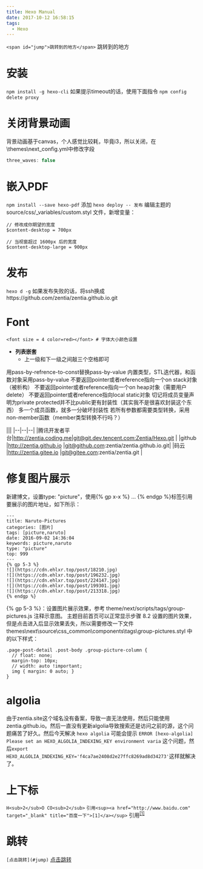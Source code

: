 ```yaml
---
title: Hexo Manual
date: 2017-10-12 16:58:15
tags:
  - Hexo
---
```

`<span id="jump">跳转到的地方</span>`
<span id="jump">跳转到的地方</span>
# 安装
`npm install -g hexo-cli`
如果提示timeout的话，使用下面指令
`npm config delete proxy`
# 关闭背景动画
背景动画基于canvas，个人感觉比较耗，毕竟i3，所以关闭，在\themes\next\_config.yml中修改字段
```javascript
three_waves: false
```
# 嵌入PDF
`npm install --save hexo-pdf`
添加
`hexo deploy -- 发布`
编辑主题的 source/css/_variables/custom.styl 文件，新增变量：
```
// 修改成你期望的宽度
$content-desktop = 700px

// 当视窗超过 1600px 后的宽度
$content-desktop-large = 900px
```
# 发布
`hexo d -g`
如果发布失败的话，将ssh换成https://github.com/zentia/zentia.github.io.git
# Font
`<font size = 4 color=red></font> # 字体大小颜色设置`

- **列表嵌套**
   + 上一级和下一级之间敲三个空格即可

用pass-by-refrence-to-const替换pass-by-value
内置类型，STL迭代器，和函数对象采用pass-by-value
不要返回pointer或者reference指向一个on stack对象（被析构）
不要返回pointer或者reference指向一个on heap对象（需要用户delete）
不要返回pointer或者reference指向local static对象
切记将成员变量声明为private
protected并不比public更有封装性（其实我不是很喜欢封装这个东西）
多一个成员函数，就多一分破坏封装性
若所有参数都需要类型转换，采用non-member函数（member类型转换不行吗？）

|||
|--|--|--|
|腾讯开发者平台|http://zentia.coding.me|git@git.dev.tencent.com:Zentia/Hexo.git   |
|github        |http://zentia.github.io     |git@github.com:zentia/zentia.github.io.git|
|码云          |http://zentia.gitee.io      |git@gitee.com:zentia/zentia.git           |

# 修复图片展示
新建博文，设置type: "picture"，使用{\% gp x-x \%} ... {\% endgp \%}标签引用要展示的图片地址，如下所示：
```
---
title: Naruto-Pictures
categories: [图片]
tags: [picture,naruto]
date: 2016-09-02 14:36:04
keywords: picture,naruto
type: "picture"
top: 999
---
{% gp 5-3 %}
![](https://cdn.ehlxr.top/post/18210.jpg)
![](https://cdn.ehlxr.top/post/196232.jpg)
![](https://cdn.ehlxr.top/post/224147.jpg)
![](https://cdn.ehlxr.top/post/199301.jpg)
![](https://cdn.ehlxr.top/post/213318.jpg)
{% endgp %}
```
{\% gp 5-3 \%}：设置图片展示效果，参考 theme/next/scripts/tags/group-pictures.js 注释示意图。
主题目前首页可以正常显示步骤 8.2 设置的图片效果，但是点击进入后显示效果丢失，所以需要修改一下文件 themes\next\source\css\_common\components\tags\group-pictures.styl 中的以下样式：
```
.page-post-detail .post-body .group-picture-column {
  // float: none;
  margin-top: 10px;
  // width: auto !important;
  img { margin: 0 auto; }
}
```
# algolia
由于zentia.site这个域名没有备案，导致一直无法使用，然后只能使用zentia.github.io。然后一直没有更新algolia导致搜索还是访问之前的源，这个问题痛苦了好久。然后今天解决
`hexo algolia`
可能会提示
`ERROR [hexo-algolia] Please set an HEXO_ALGOLIA_INDEXING_KEY environment varia`
这个问题，然后`export HEXO_ALGOLIA_INDEXING_KEY='f4ca7ae2408d2e27ffc8269ad8d34273'`这样就解决了。
# 上下标
`H<sub>2</sub>O CO<sub>2</sub>`
`引用<sup><a href="http://www.baidu.com" target="_blank" title="百度一下">[1]</a></sup>`
引用<sup><a href="http://www.baidu.com" target="_blank" title="百度一下">[1]</a></sup>

# 跳转
`[点击跳转](#jump)`
[点击跳转](#jump)